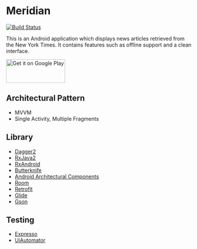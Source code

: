 # Meridian
[![Build Status](https://app.bitrise.io/app/19653cbf83e3d0c5/status.svg?token=UsBuIGUHaiH2CvaGn1Af8Q&branch=master)](https://app.bitrise.io/app/19653cbf83e3d0c5)

This is an Android application which displays news articles retrieved from the New York Times. It contains features such as offline support and a clean interface.

<a href='https://play.google.com/store/apps/details?id=kevinlamcs.android.com.meridian&pcampaignid=MKT-Other-global-all-co-prtnr-py-PartBadge-Mar2515-1'><img alt='Get it on Google Play' src='https://play.google.com/intl/en_us/badges/images/generic/en_badge_web_generic.png' width='160' height='64'/></a>

## Architectural Pattern
- MVVM
- Single Activity, Multiple Fragments

## Library
- [Dagger2](https://github.com/google/dagger)
- [RxJava2](https://github.com/ReactiveX/RxJava)
- [RxAndroid](https://github.com/ReactiveX/RxAndroid)
- [Butterknife](https://github.com/JakeWharton/butterknife)
- [Android Architectural Components](https://developer.android.com/topic/libraries/architecture/)
- [Room](https://developer.android.com/topic/libraries/architecture/room)
- [Retrofit](https://github.com/square/retrofit)
- [Glide](https://github.com/bumptech/glide)
- [Gson](https://github.com/google/gson)

## Testing
- [Expresso](https://developer.android.com/training/testing/espresso/)
- [UiAutomator](https://developer.android.com/training/testing/ui-automator)
